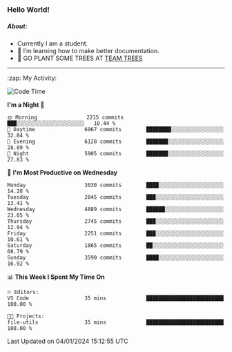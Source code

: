 ### Hello World!

##### About:
- Currently I am a student.
- 🌱 I’m learning how to make better documentation.
- 🌱 GO PLANT SOME TREES AT [TEAM TREES](https://teamtrees.org/)

---
  <summary>:zap: My Activity:</summary>
  
<!--START_SECTION:waka-->
![Code Time](http://img.shields.io/badge/Code%20Time-1%2C268%20hrs%2025%20mins-blue)

**I'm a Night 🦉** 

```text
🌞 Morning                2215 commits        ███░░░░░░░░░░░░░░░░░░░░░░   10.44 % 
🌆 Daytime                6967 commits        ████████░░░░░░░░░░░░░░░░░   32.84 % 
🌃 Evening                6128 commits        ███████░░░░░░░░░░░░░░░░░░   28.89 % 
🌙 Night                  5905 commits        ███████░░░░░░░░░░░░░░░░░░   27.83 % 
```
📅 **I'm Most Productive on Wednesday** 

```text
Monday                   3030 commits        ████░░░░░░░░░░░░░░░░░░░░░   14.28 % 
Tuesday                  2845 commits        ███░░░░░░░░░░░░░░░░░░░░░░   13.41 % 
Wednesday                4889 commits        ██████░░░░░░░░░░░░░░░░░░░   23.05 % 
Thursday                 2745 commits        ███░░░░░░░░░░░░░░░░░░░░░░   12.94 % 
Friday                   2251 commits        ███░░░░░░░░░░░░░░░░░░░░░░   10.61 % 
Saturday                 1865 commits        ██░░░░░░░░░░░░░░░░░░░░░░░   08.79 % 
Sunday                   3590 commits        ████░░░░░░░░░░░░░░░░░░░░░   16.92 % 
```


📊 **This Week I Spent My Time On** 

```text
🔥 Editors: 
VS Code                  35 mins             █████████████████████████   100.00 % 

🐱‍💻 Projects: 
file-utils               35 mins             █████████████████████████   100.00 % 
```


 Last Updated on 04/01/2024 15:12:55 UTC
<!--END_SECTION:waka-->
